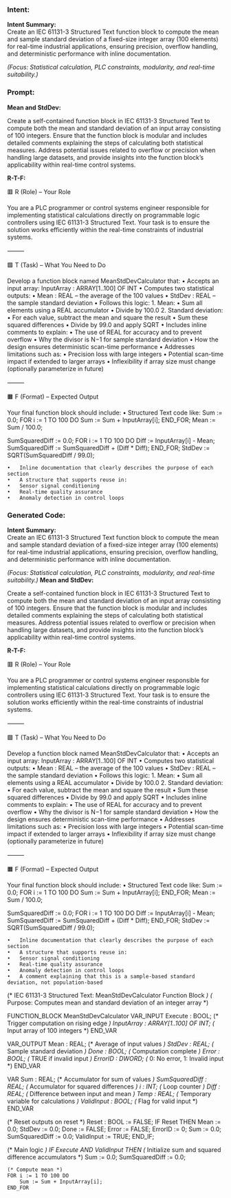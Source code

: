 ### Intent:
**Intent Summary:**  
Create an IEC 61131-3 Structured Text function block to compute the mean and sample standard deviation of a fixed-size integer array (100 elements) for real-time industrial applications, ensuring precision, overflow handling, and deterministic performance with inline documentation.  

*(Focus: Statistical calculation, PLC constraints, modularity, and real-time suitability.)*

### Prompt:
**Mean and StdDev:**

Create a self-contained function block in IEC 61131-3 Structured Text to compute both the mean and standard deviation of an input array consisting of 100 integers. Ensure that the function block is modular and includes detailed comments explaining the steps of calculating both statistical measures. Address potential issues related to overflow or precision when handling large datasets, and provide insights into the function block’s applicability within real-time control systems.

**R-T-F:**

🟥 R (Role) – Your Role

You are a PLC programmer or control systems engineer responsible for implementing statistical calculations directly on programmable logic controllers using IEC 61131-3 Structured Text. Your task is to ensure the solution works efficiently within the real-time constraints of industrial systems.

⸻

🟩 T (Task) – What You Need to Do

Develop a function block named MeanStdDevCalculator that:
	•	Accepts an input array:
InputArray : ARRAY[1..100] OF INT
	•	Computes two statistical outputs:
	•	Mean : REAL – the average of the 100 values
	•	StdDev : REAL – the sample standard deviation
	•	Follows this logic:
	1.	Mean:
	•	Sum all elements using a REAL accumulator
	•	Divide by 100.0
	2.	Standard deviation:
	•	For each value, subtract the mean and square the result
	•	Sum these squared differences
	•	Divide by 99.0 and apply SQRT
	•	Includes inline comments to explain:
	•	The use of REAL for accuracy and to prevent overflow
	•	Why the divisor is N−1 for sample standard deviation
	•	How the design ensures deterministic scan-time performance
	•	Addresses limitations such as:
	•	Precision loss with large integers
	•	Potential scan-time impact if extended to larger arrays
	•	Inflexibility if array size must change (optionally parameterize in future)

⸻

🟧 F (Format) – Expected Output

Your final function block should include:
	•	Structured Text code like:
 Sum := 0.0;
FOR i := 1 TO 100 DO
    Sum := Sum + InputArray[i];
END_FOR;
Mean := Sum / 100.0;

SumSquaredDiff := 0.0;
FOR i := 1 TO 100 DO
    Diff := InputArray[i] - Mean;
    SumSquaredDiff := SumSquaredDiff + (Diff * Diff);
END_FOR;
StdDev := SQRT(SumSquaredDiff / 99.0);

	•	Inline documentation that clearly describes the purpose of each section
	•	A structure that supports reuse in:
	•	Sensor signal conditioning
	•	Real-time quality assurance
	•	Anomaly detection in control loops

### Generated Code:
**Intent Summary:**  
Create an IEC 61131-3 Structured Text function block to compute the mean and sample standard deviation of a fixed-size integer array (100 elements) for real-time industrial applications, ensuring precision, overflow handling, and deterministic performance with inline documentation.  

*(Focus: Statistical calculation, PLC constraints, modularity, and real-time suitability.)*
**Mean and StdDev:**

Create a self-contained function block in IEC 61131-3 Structured Text to compute both the mean and standard deviation of an input array consisting of 100 integers. Ensure that the function block is modular and includes detailed comments explaining the steps of calculating both statistical measures. Address potential issues related to overflow or precision when handling large datasets, and provide insights into the function block’s applicability within real-time control systems.

**R-T-F:**

🟥 R (Role) – Your Role

You are a PLC programmer or control systems engineer responsible for implementing statistical calculations directly on programmable logic controllers using IEC 61131-3 Structured Text. Your task is to ensure the solution works efficiently within the real-time constraints of industrial systems.

⸻

🟩 T (Task) – What You Need to Do

Develop a function block named MeanStdDevCalculator that:
	•	Accepts an input array:
InputArray : ARRAY[1..100] OF INT
	•	Computes two statistical outputs:
	•	Mean : REAL – the average of the 100 values
	•	StdDev : REAL – the sample standard deviation
	•	Follows this logic:
	1.	Mean:
	•	Sum all elements using a REAL accumulator
	•	Divide by 100.0
	2.	Standard deviation:
	•	For each value, subtract the mean and square the result
	•	Sum these squared differences
	•	Divide by 99.0 and apply SQRT
	•	Includes inline comments to explain:
	•	The use of REAL for accuracy and to prevent overflow
	•	Why the divisor is N−1 for sample standard deviation
	•	How the design ensures deterministic scan-time performance
	•	Addresses limitations such as:
	•	Precision loss with large integers
	•	Potential scan-time impact if extended to larger arrays
	•	Inflexibility if array size must change (optionally parameterize in future)

⸻

🟧 F (Format) – Expected Output

Your final function block should include:
	•	Structured Text code like:
 Sum := 0.0;
FOR i := 1 TO 100 DO
    Sum := Sum + InputArray[i];
END_FOR;
Mean := Sum / 100.0;

SumSquaredDiff := 0.0;
FOR i := 1 TO 100 DO
    Diff := InputArray[i] - Mean;
    SumSquaredDiff := SumSquaredDiff + (Diff * Diff);
END_FOR;
StdDev := SQRT(SumSquaredDiff / 99.0);

	•	Inline documentation that clearly describes the purpose of each section
	•	A structure that supports reuse in:
	•	Sensor signal conditioning
	•	Real-time quality assurance
	•	Anomaly detection in control loops
	•	A comment explaining that this is a sample-based standard deviation, not population-based
(* IEC 61131-3 Structured Text: MeanStdDevCalculator Function Block *)
(* Purpose: Computes mean and standard deviation of an integer array *)

FUNCTION_BLOCK MeanStdDevCalculator
VAR_INPUT
    Execute : BOOL;                  (* Trigger computation on rising edge *)
    InputArray : ARRAY[1..100] OF INT; (* Input array of 100 integers *)
END_VAR

VAR_OUTPUT
    Mean : REAL;                     (* Average of input values *)
    StdDev : REAL;                   (* Sample standard deviation *)
    Done : BOOL;                     (* Computation complete *)
    Error : BOOL;                    (* TRUE if invalid input *)
    ErrorID : DWORD;                 (* 0: No error, 1: Invalid input *)
END_VAR

VAR
    Sum : REAL;                      (* Accumulator for sum of values *)
    SumSquaredDiff : REAL;           (* Accumulator for squared differences *)
    i : INT;                         (* Loop counter *)
    Diff : REAL;                     (* Difference between input and mean *)
    Temp : REAL;                     (* Temporary variable for calculations *)
    ValidInput : BOOL;               (* Flag for valid input *)
END_VAR

(* Reset outputs on reset *)
Reset : BOOL := FALSE;
IF Reset THEN
    Mean := 0.0;
    StdDev := 0.0;
    Done := FALSE;
    Error := FALSE;
    ErrorID := 0;
    Sum := 0.0;
    SumSquaredDiff := 0.0;
    ValidInput := TRUE;
END_IF;

(* Main logic *)
IF Execute AND ValidInput THEN
    (* Initialize sum and squared difference accumulators *)
    Sum := 0.0;
    SumSquaredDiff := 0.0;

    (* Compute mean *)
    FOR i := 1 TO 100 DO
        Sum := Sum + InputArray[i];
    END_FOR

